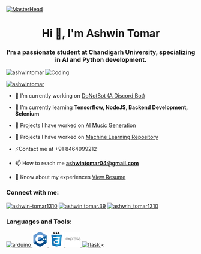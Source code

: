 [![MasterHead](https://i.giphy.com/media/7VzgMsB6FLCilwS30v/giphy-downsized-large.gif)](www.linkedin.com/in/ashwin-tomar1310)
<h1 align="center">Hi 👋, I'm Ashwin Tomar</h1>
<h3 align="center">I'm a passionate student at Chandigarh University, specializing in AI and Python development.</h3>
<img align="right" alt="Coding" width="400" src="https://i.giphy.com/media/VbnUQpnihPSIgIXuZv/giphy.webp">

<p align="left"> <img src="https://komarev.com/ghpvc/?username=ashwintomar&label=Profile%20views&color=0e75b6&style=flat" alt="ashwintomar" /> </p>

<p align="left"> <a href="https://github.com/ryo-ma/github-profile-trophy"><img src="https://github-profile-trophy.vercel.app/?username=ashwintomar" alt="ashwintomar" /></a> </p>

- 🔭 I’m currently working on [DoNotBot (A Discord Bot)](https://github.com/Ashwintomar/DoNot_temp)

- 🌱 I’m currently learning **Tensorflow, NodeJS, Backend Development, Selenium**

- 👯 Projects I have worked on [AI Music Generation](https://github.com/Ashwintomar/LSTMusic)

- 🤝 Projects I have worked on [Machine Learning Repository](https://github.com/Ashwintomar/Machine_Learning)

- ⚡Contact me at +91 8464999212

- 📫 How to reach me **ashwintomar04@gmail.com**

- 📄 Know about my experiences [View Resume](https://drive.google.com/file/d/1YmnTN3vxZerE3B1NTU3ia3GH0fykxoVM/view?usp=sharing)

<h3 align="left">Connect with me:</h3>
<p align="left">
<a href="https://linkedin.com/in/ashwin-tomar1310" target="blank"><img align="center" src="https://raw.githubusercontent.com/rahuldkjain/github-profile-readme-generator/master/src/images/icons/Social/linked-in-alt.svg" alt="ashwin-tomar1310" height="30" width="40" /></a>
<a href="https://fb.com/ashwin.tomar.39" target="blank"><img align="center" src="https://raw.githubusercontent.com/rahuldkjain/github-profile-readme-generator/master/src/images/icons/Social/facebook.svg" alt="ashwin.tomar.39" height="30" width="40" /></a>
<a href="https://www.hackerrank.com/ashwin_tomar1310" target="blank"><img align="center" src="https://raw.githubusercontent.com/rahuldkjain/github-profile-readme-generator/master/src/images/icons/Social/hackerrank.svg" alt="ashwin_tomar1310" height="30" width="40" /></a>
</p>

<h3 align="left">Languages and Tools:</h3>
<p align="left"> <a href="https://www.arduino.cc/" target="_blank" rel="noreferrer"> <img src="https://cdn.worldvectorlogo.com/logos/arduino-1.svg" alt="arduino" width="40" height="40"/> </a> <a href="https://www.w3schools.com/cpp/" target="_blank" rel="noreferrer"> <img src="https://raw.githubusercontent.com/devicons/devicon/master/icons/cplusplus/cplusplus-original.svg" alt="cplusplus" width="40" height="40"/> </a> <a href="https://www.w3schools.com/css/" target="_blank" rel="noreferrer"> <img src="https://raw.githubusercontent.com/devicons/devicon/master/icons/css3/css3-original-wordmark.svg" alt="css3" width="40" height="40"/> </a> <a href="https://expressjs.com" target="_blank" rel="noreferrer"> <img src="https://raw.githubusercontent.com/devicons/devicon/master/icons/express/express-original-wordmark.svg" alt="express" width="40" height="40"/> </a> <a href="https://flask.palletsprojects.com/" target="_blank" rel="noreferrer"> <img src="https://www.vectorlogo.zone/logos/pocoo_flask/pocoo_flask-icon.svg" alt="flask" width="40" height="40"/> </a> <
